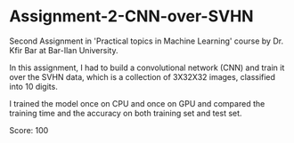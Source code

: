 # Assignment-2-CNN-over-SVHN
Second Assignment in 'Practical topics in Machine Learning' course by Dr. Kfir Bar at Bar-Ilan University.

In this assignment, I had to build a convolutional network (CNN) and train it over the SVHN data, which is a collection of 3X32X32 images, classified into 10 digits.

I trained the model once on CPU and once on GPU and compared the training time and the accuracy on both training set and test set.

Score: 100

